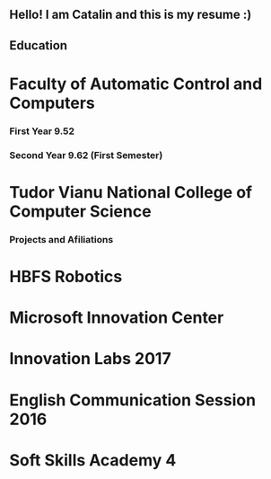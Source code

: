 ## Hello! I am Catalin and this is my resume :)

## Education

# Faculty of Automatic Control and Computers

### First Year 9.52

### Second Year 9.62 (First Semester)

# Tudor Vianu National College of Computer Science

### Projects and Afiliations

# HBFS Robotics

# Microsoft Innovation Center

# Innovation Labs 2017

# English Communication Session 2016

# Soft Skills Academy 4

